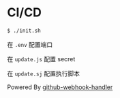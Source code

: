 # CI/CD

```bash
$ ./init.sh
```

在 `.env` 配置端口

在 `update.js` 配置 secret

在 `update.sj` 配置执行脚本

Powered By [github-webhook-handler](https://github.com/rvagg/github-webhook-handler)
